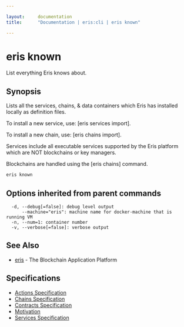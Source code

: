 ```yaml
---

layout:     documentation
title:      "Documentation | eris:cli | eris known"

---
```


# eris known

List everything Eris knows about.

## Synopsis

Lists all the services, chains, & data containers which Eris
has installed locally as definition files.

To install a new service, use: [eris services import].

To install a new chain, use: [eris chains import].

Services include all executable services supported by the Eris platform which are
NOT blockchains or key managers.

Blockchains are handled using the [eris chains] command.


```bash
eris known
```

## Options inherited from parent commands

```
  -d, --debug[=false]: debug level output
      --machine="eris": machine name for docker-machine that is running VM
  -n, --num=1: container number
  -v, --verbose[=false]: verbose output
```

## See Also

* [eris](https://docs.erisindustries.com/documentation/eris-cli/0.10.3/eris/)	 - The Blockchain Application Platform

## Specifications

* [Actions Specification](https://docs.erisindustries.com/documentation/eris-cli/0.10.3/actions_specification/)
* [Chains Specification](https://docs.erisindustries.com/documentation/eris-cli/0.10.3/chains_specification/)
* [Contracts Specification](https://docs.erisindustries.com/documentation/eris-cli/0.10.3/contracts_specification/)
* [Motivation](https://docs.erisindustries.com/documentation/eris-cli/0.10.3/motivation/)
* [Services Specification](https://docs.erisindustries.com/documentation/eris-cli/0.10.3/services_specification/)

